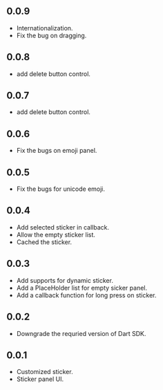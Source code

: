 ## 0.0.9

* Internationalization.
* Fix the bug on dragging.

## 0.0.8

* add delete button control.

## 0.0.7

* add delete button control.
## 0.0.6

* Fix the bugs on emoji panel.

## 0.0.5

* Fix the bugs for unicode emoji.

## 0.0.4

* Add selected sticker in callback.
* Allow the empty sticker list.
* Cached the sticker.

## 0.0.3

* Add supports for dynamic sticker.
* Add a PlaceHolder list for empty sicker panel.
* Add a callback function for long press on sticker.

## 0.0.2

* Downgrade the requried version of Dart SDK.

## 0.0.1

* Customized sticker.
* Sticker panel UI.
